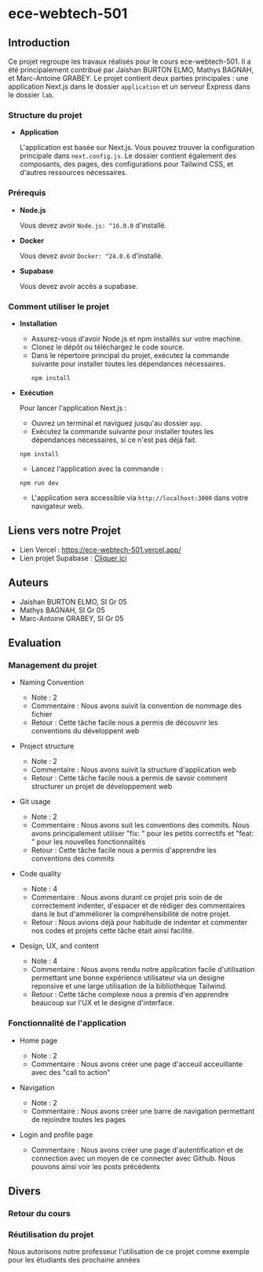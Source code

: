 # ece-webtech-501

## Introduction
Ce projet regroupe les travaux réalisés pour le cours ece-webtech-501. Il a été principalement contribué par Jaishan BURTON ELMO, Mathys BAGNAH, et Marc-Antoine GRABEY. Le projet contient deux parties principales : une application Next.js dans le dossier `application` et un serveur Express dans le dossier `lab`.

### Structure du projet

- **Application**
  
  L'application est basée sur Next.js. Vous pouvez trouver la configuration principale dans `next.config.js`. Le dossier contient également des composants, des pages, des configurations pour Tailwind CSS, et d'autres ressources nécessaires.

### Prérequis

- **Node.js**
  
  Vous devez avoir `Node.js: ^16.0.0` d'installé.
  
- **Docker**
  
  Vous devez avoir `Docker: ^24.0.6` d'installé.

- **Supabase**
  
  Vous devez avoir accès a supabase.


### Comment utiliser le projet

- **Installation**
  - Assurez-vous d'avoir Node.js et npm installés sur votre machine.
  - Clonez le dépôt ou téléchargez le code source.
  - Dans le répertoire principal du projet, exécutez la commande suivante pour installer toutes les dépendances nécessaires.
    ```
    npm install
    ```

- **Exécution**

    Pour lancer l'application Next.js :
    
    - Ouvrez un terminal et naviguez jusqu'au dossier `app`.
    - Exécutez la commande suivante pour installer toutes les dépendances nécessaires, si ce n'est pas déjà fait.
    ```
    npm install
    ```
    - Lancez l'application avec la commande :
    ```
    npm run dev
    ```
    - L'application sera accessible via `http://localhost:3000` dans votre navigateur web.
 
## Liens vers notre Projet
-  Lien Vercel : https://ece-webtech-501.vercel.app/
-  Lien projet Supabase : [Cliquer ici]()

## Auteurs
- Jaishan BURTON ELMO, SI Gr 05
- Mathys BAGNAH, SI Gr 05
- Marc-Antoine GRABEY, SI Gr 05

## Evaluation

### Management du projet

- Naming Convention
  - Note : 2
  - Commentaire : Nous avons suivit la convention de nommage des fichier
  - Retour : Cette tâche facile nous a permis de découvrir les conventions du développent web

- Project structure
  - Note : 2
  - Commentaire : Nous avons suivit la structure d'application web
  - Retour : Cette tâche facile nous a permis de savoir comment structurer un projet de développement web

- Git usage
  - Note : 2
  - Commentaire : Nous avons suit les conventions des commits. Nous avons principalement utiliser "fix: " pour les petits correctifs et "feat: " pour les nouvelles fonctionnalités
  - Retour : Cette tâche facile nous a permis d'apprendre les conventions des commits

- Code quality
  - Note : 4
  - Commentaire : Nous avons durant ce projet pris soin de de correctement indenter, d'espacer et de rédiger des commentaires dans le but d'amméliorer la compréhensibilité de notre projet.
  - Retour : Nous avions déjà pour habitude de indenter et commenter nos codes et projets cette tâche était ainsi facilité.

- Design, UX, and content
  - Note : 4
  - Commentaire : Nous avons rendu notre application facile d'utilisation permettant une bonne expérience utilisateur via un designe reponsive et une large utilisation de la bibliothèque Tailwind.
  - Retour : Cette tâche complexe nous a premis d'en apprendre beaucoup sur l'UX et le designe d'interface.

### Fonctionnalité de l'application

- Home page
  - Note : 2
  - Commentaire : Nous avons créer une page d'acceuil acceuillante avec des "call to action"

- Navigation
  - Note : 2
  - Commentaire : Nous avons créer une barre de navigation permettant de rejoindre toutes les pages

- Login and profile page
  - Commentaire : Nous avons créer une page d'autentification et de connection avec un moyen de ce connecter avec Github. Nous pouvons ainsi voir les posts précédents
## Divers

### Retour du cours


### Réutilisation du projet
 Nous autorisons notre professeur l'utilisation de ce projet comme exemple pour les étudiants des prochaine années
